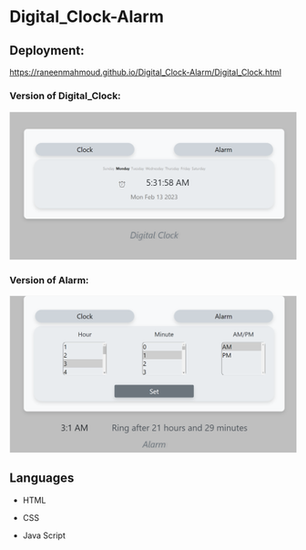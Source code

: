 # Digital_Clock-Alarm
## Deployment: 
https://raneenmahmoud.github.io/Digital_Clock-Alarm/Digital_Clock.html
### Version of Digital_Clock:
![old version ](assests/images/Digital_Clock.png)
### Version of Alarm:
![old version ](assests/images/Alarm.png)
## Languages
- HTML
* CSS
+ Java Script
